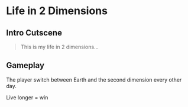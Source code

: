 # Life in 2 Dimensions

## Intro Cutscene

> This is my life in 2 dimensions...

## Gameplay

The player switch between Earth and the second dimension every other day.

Live longer = win
